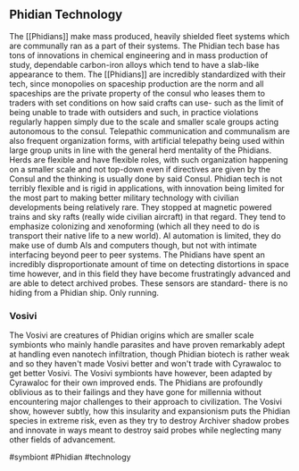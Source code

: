 
## Phidian Technology

The [[Phidians]] make mass produced, heavily shielded fleet systems which are communally ran as a part of their systems.   The Phidian tech base has tons of innovations in chemical engineering and in mass production of study, dependable carbon-iron alloys which tend to have a slab-like appearance to them.  The [[Phidians]] are incredibly standardized with their tech, since monopolies on spaceship production are the norm and all spaceships are the private property of the consul who leases them to traders with set conditions on how said crafts can use- such as the limit of being unable to trade with outsiders and such, in practice violations regularly happen simply due to the scale and smaller scale groups acting autonomous to the consul.   Telepathic communication and communalism are also frequent organization forms, with artificial telepathy being used within large group units in line with the general herd mentality of the Phidians.  Herds are flexible and have flexible roles, with such organization happening on a smaller scale and not top-down even if directives are given by the Consul and the thinking is usually done by said Consul.  Phidian tech is not terribly flexible and is rigid in applications, with innovation being limited for the most part to making better military technology with civilian developments being relatively rare.  They stopped at magnetic powered trains and sky rafts (really wide civilian aircraft) in that regard.  They tend to emphasize colonizing and xenoforming (which all they need to do is transport their native life to a new world).  AI automation is limited, they do make use of dumb AIs and computers though, but not with intimate interfacing beyond peer to peer systems.  The Phidians have spent an incredibly disproportionate amount of time on detecting distortions in space time however, and in this field they have become frustratingly advanced and are able to detect archived probes.  These sensors are standard- there is no hiding from a Phidian ship.  Only running.

### Vosivi

The Vosivi are creatures of Phidian origins which are smaller scale symbionts who mainly handle parasites and have proven remarkably adept at handling even nanotech infiltration, though Phidian biotech is rather weak and so they haven't made Vosivi better and won't trade with Cyrawaloc to get better Vosivi.  The Vosivi symbionts have however, been adapted by Cyrawaloc for their own improved ends.  The Phidians are profoundly oblivious as to their failings and they have gone for millennia without encountering major challenges to their approach to civilization.  The Vosivi show, however subtly, how this insularity and expansionism puts the Phidian species in extreme risk, even as they try to destroy Archiver shadow probes and innovate in ways meant to destroy said probes while neglecting many other fields of advancement.

#symbiont 
#Phidian 
#technology 